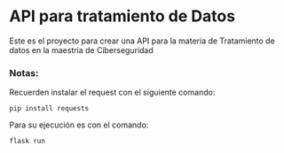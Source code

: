 # API para tratamiento de Datos

Este es el proyecto para crear una API para la materia de Tratamiento de datos en la maestria de Ciberseguridad

### Notas:
Recuerden instalar el request con el siguiente comando: 

```
pip install requests
```
Para su ejecución es con el comando: 

```
flask run
```